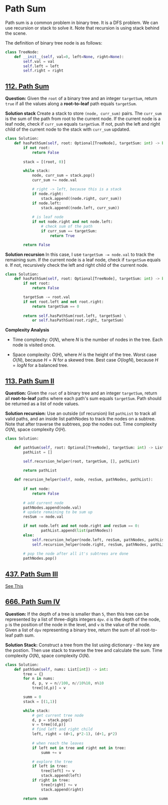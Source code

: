 # Path Sum

Path sum is a common problem in binary tree. It is a DFS problem. We can use recursion or stack to solve it. Note that recursion is using stack behind the scene.

The definition of binary tree node is as follows:
```python
class TreeNode:
    def __init__(self, val=0, left=None, right=None):
        self.val = val
        self.left = left
        self.right = right
```

## [112. Path Sum](https://leetcode.com/problems/path-sum/)

**Question:** Given the `root` of a binary tree and an integer `targetSum`, return `true` if all the values along a **root-to-leaf** path equals `targetSum`.

**Solution stack** Create a stack to store `(node, curr_sum)` pairs. The `curr_sum` is the sum of the path from root to the current node. If the current node is a leaf node, check if `curr_sum` equals `targetSum`. If not, push the left and right child of the current node to the stack with `curr_sum` updated.


```python
class Solution:
    def hasPathSum(self, root: Optional[TreeNode], targetSum: int) -> bool:
        if not root:
            return False
        
        stack = [(root, 0)]

        while stack: 
            node, curr_sum = stack.pop()
            curr_sum += node.val

            # right -> left, because this is a stack
            if node.right:
                stack.append((node.right, curr_sum))
            if node.left:
                stack.append((node.left, curr_sum))
            
            # is leaf node
            if not node.right and not node.left:
                # check sum of the path
                if curr_sum == targetSum:
                    return True

        return False
```

**Solution recursion** In this case, I use `targetSum -= node.val` to track the remaining sum. If the current node is a leaf node, check if `targetSum` equals `0`. If not, recursively check the left and right child of the current node.

```python
class Solution:
    def hasPathSum(self, root: Optional[TreeNode], targetSum: int) -> bool:
        if not root:
            return False

        targetSum -= root.val
        if not root.left and not root.right:
            return targetSum == 0
        
        return self.hasPathSum(root.left, targetSum) \
            or self.hasPathSum(root.right, targetSum)
```
**Complexity Analysis**
- Time complexity: $O(N)$, where $N$ is the number of nodes in the tree. Each node is visited once.

- Space complexity: $O(H)$, where $H$ is the height of the tree. Worst case $O(N)$, because $H = N$ for a skewed tree. Best case $O(logN)$, because $H = logN$ for a balanced tree.

## [113. Path Sum II](https://leetcode.com/problems/path-sum-ii/)

**Question:** Given the `root` of a binary tree and an integer `targetSum`, return all **root-to-leaf** paths where each path's sum equals `targetSum`. Path should be returned as a list of node values.

**Solution recursion:** Use an outside (of recursion) list `pathList` to track all valid paths, and an inside list pathNodes to track the nodes on a subtree. Note that after traverse the subtrees, pop the nodes out. Time complexity $O(N)$, space complexity $O(H)$.

```python
class Solution:

    def pathSum(self, root: Optional[TreeNode], targetSum: int) -> List[List[int]]:
        pathList = []

        self.recursion_helper(root, targetSum, [], pathList)

        return pathList
    
    def recursion_helper(self, node, resSum, pathNodes, pathList):
        
        if not node:
            return False
        
        # add current node
        pathNodes.append(node.val)
        # update remaining to be sum up
        resSum -= node.val

        if not node.left and not node.right and resSum == 0:
                pathList.append(list(pathNodes))
        else:
            self.recursion_helper(node.left, resSum, pathNodes, pathList)
            self.recursion_helper(node.right, resSum, pathNodes, pathList)
        
        # pop the node after all it's subtrees are done
        pathNodes.pop()
```

## [437. Path Sum III](https://leetcode.com/problems/path-sum-iii/)

[See This](../Leetcode75/leetcode_75_9.md##437-path-sum-iii)

## [666. Path Sum IV](https://leetcode.com/problems/path-sum-iv/)

**Question:** If the depth of a tree is smaller than `5`, then this tree can be represented by a list of three-digits integers `dpv`. `d` is the depth of the node, `p` is the position of the node in the level, and `v` is the value of the node. Given a list of `dpv` representing a binary tree, return the sum of all root-to-leaf path sum.

**Solution Stack:** Construct a tree from the list using dictionary - the key are the postion. Then use stack to traverse the tree and calculate the sum. Time complexity $O(N)$, space complexity $O(N)$.

```python
class Solution:
    def pathSum(self, nums: List[int]) -> int:
        tree = {}
        for n in nums:
            d, p, v = n//100, n//10%10, n%10
            tree[(d,p)] = v

        summ = 0
        stack = [(1,1)]

        while stack:
            # get current tree node
            d, p = stack.pop()
            v = tree[(d,p)]
            # find left and right child
            left, right = (d+1, p*2-1), (d+1, p*2)
            
            # when reach the leaves
            if left not in tree and right not in tree:
                summ += v

            # explore the tree    
            if left in tree:
                tree[left] += v
                stack.append(left)
            if right in tree:
                tree[right] += v
                stack.append(right)

        return summ
```
